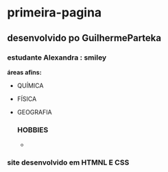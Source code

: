 # primeira-pagina
## desenvolvido po GuilhermeParteka
### estudante Alexandra : smiley
**áreas afins:**
- QUÍMICA
- FÍSICA
- GEOGRAFIA

  ### HOBBIES
  - 
### site desenvolvido em HTMNL E CSS
